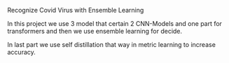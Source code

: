 Recognize Covid Virus with Ensemble Learning 

In this project we use 3 model that certain 2 CNN-Models and one part for transformers and then we use ensemble learning for decide.

In last part we use self distillation that way in metric learning to increase accuracy.

